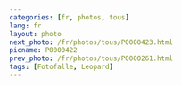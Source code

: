 ```yaml
---
categories: [fr, photos, tous]
lang: fr
layout: photo
next_photo: /fr/photos/tous/P0000423.html
picname: P0000422
prev_photo: /fr/photos/tous/P0000261.html
tags: [Fotofalle, Leopard]
---
```

